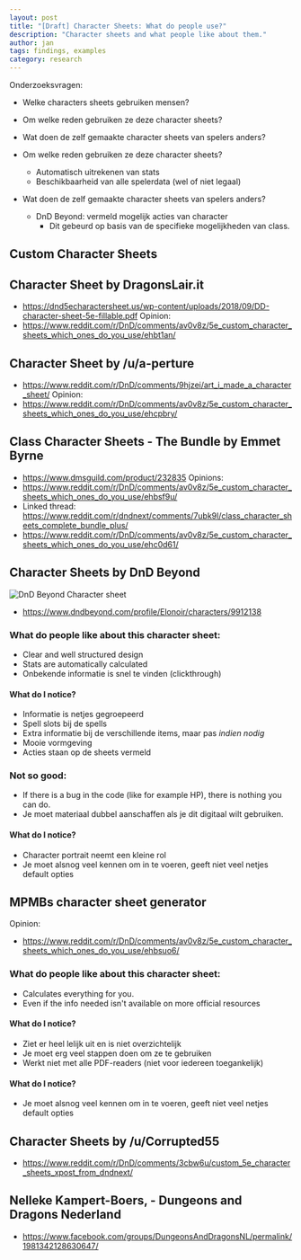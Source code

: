 ```yaml
---
layout: post
title: "[Draft] Character Sheets: What do people use?"
description: "Character sheets and what people like about them."
author: jan
tags: findings, examples
category: research
---
```


Onderzoeksvragen:

- Welke characters sheets gebruiken mensen?
- Om welke reden gebruiken ze deze character sheets?
- Wat doen de zelf gemaakte character sheets van spelers anders?



- Om welke reden gebruiken ze deze character sheets?
	- Automatisch uitrekenen van stats 
	- Beschikbaarheid van alle spelerdata (wel of niet legaal)

- Wat doen de zelf gemaakte character sheets van spelers anders?
	- DnD Beyond: vermeld mogelijk acties van character
		- Dit gebeurd op basis van de specifieke mogelijkheden van class.


## Custom Character Sheets

## Character Sheet by DragonsLair.it
- https://dnd5echaractersheet.us/wp-content/uploads/2018/09/DD-character-sheet-5e-fillable.pdf
Opinion: 
- https://www.reddit.com/r/DnD/comments/av0v8z/5e_custom_character_sheets_which_ones_do_you_use/ehbt1an/

## Character Sheet by /u/a-perture
- https://www.reddit.com/r/DnD/comments/9hjzei/art_i_made_a_character_sheet/
Opinion:
- https://www.reddit.com/r/DnD/comments/av0v8z/5e_custom_character_sheets_which_ones_do_you_use/ehcpbry/

## Class Character Sheets - The Bundle by Emmet Byrne
- https://www.dmsguild.com/product/232835
Opinions:
- https://www.reddit.com/r/DnD/comments/av0v8z/5e_custom_character_sheets_which_ones_do_you_use/ehbsf9u/
- Linked thread: https://www.reddit.com/r/dndnext/comments/7ubk9l/class_character_sheets_complete_bundle_plus/
- https://www.reddit.com/r/DnD/comments/av0v8z/5e_custom_character_sheets_which_ones_do_you_use/ehc0d61/

## Character Sheets by DnD Beyond

![DnD Beyond Character sheet]({{site.url}}/assets/dnd-beyond.png)
- https://www.dndbeyond.com/profile/Elonoir/characters/9912138

### What do people like about this character sheet: 
- Clear and well structured design
- Stats are automatically calculated
- Onbekende informatie is snel te vinden (clickthrough)

#### What do I notice?
- Informatie is netjes gegroepeerd
- Spell slots bij de spells
- Extra informatie bij de verschillende items, maar pas _indien nodig_
- Mooie vormgeving
- Acties staan op de sheets vermeld

### Not so good:
- If there is a bug in the code (like for example HP), there is nothing you can do.
- Je moet materiaal dubbel aanschaffen als je dit digitaal wilt gebruiken. 

#### What do I notice?
- Character portrait neemt een kleine rol
- Je moet alsnog veel kennen om in te voeren, geeft niet veel netjes default opties


## MPMBs character sheet generator
Opinion:
- https://www.reddit.com/r/DnD/comments/av0v8z/5e_custom_character_sheets_which_ones_do_you_use/ehbsuo6/

### What do people like about this character sheet: 
- Calculates everything for you. 
- Even if the info needed isn't available on more official resources

#### What do I notice?
- Ziet er heel lelijk uit en is niet overzichtelijk
- Je moet erg veel stappen doen om ze te gebruiken
- Werkt niet met alle PDF-readers (niet voor iedereen toegankelijk)

#### What do I notice?
- Je moet alsnog veel kennen om in te voeren, geeft niet veel netjes default opties

## Character Sheets by /u/Corrupted55
- https://www.reddit.com/r/DnD/comments/3cbw6u/custom_5e_character_sheets_xpost_from_dndnext/

## Nelleke Kampert-Boers, - Dungeons and Dragons Nederland
- https://www.facebook.com/groups/DungeonsAndDragonsNL/permalink/1981342128630647/
